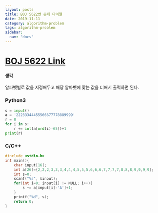 ```yaml
---
layout: posts
title: BOJ 5622번 문제 다이얼
date: 2019-11-11
category: algorithm-problem
tags: algorithm-problem
sidebar:
  nav: "docs"
---
```

# [BOJ 5622 Link](https://www.acmicpc.net/problem/5622)
#### 생각

알파벳별로 값을 지정해두고 해당 알파벳에 맞는 값을 더해서 출력하면 된다.

### Python3
```python
s = input()
a = '22233344455566677778889999'
r = 0
for i in s:
    r += int(a[ord(i)-65])+1
print(r)
```
### C/C++
```c++
#include <stdio.h>
int main(){
    char input[16];
    int a[26]={2,2,2,3,3,3,4,4,4,5,5,5,6,6,6,7,7,7,7,8,8,8,9,9,9,9};
    int s=0;
    scanf("%s", &input);
    for(int i=0; input[i] != NULL; i++){
        s += a[input[i]-'A']+1;
    }
    printf("%d", s);
    return 0;
}
```